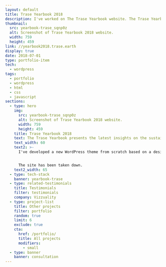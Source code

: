 ```yaml
---
layout: default
title: Trase Yearbook 2018
description: I've worked on The Trase Yearbook website. The Trase Yearbook presents the latest insights on the sustainability of global agricultural commodity supply chains.
thumbnail:
  src: yearbook-trase_sqnp0z
  alt: Screenshot of Trase Yearbook 2018 website.
  width: 759
  height: 459
link: //yearbook2018.trase.earth
display: true
date: 2018-07-01
type: portfolio-item
tech:
  - wordpress
tags:
  - portfolio
  - wordpress
  - html
  - css
  - javascript
sections:
  - type: hero
    img:
      src: yearbook-trase_sqnp0z
      alt: Screenshot of Trase Yearbook 2018 website.
      width: 759
      height: 459
    title: Trase Yearbook 2018
    text: The Trase Yearbook presents the latest insights on the sustainability of global agricultural commodity supply chains associated with tropical deforestation.
    text_width: 60
    text2: >-
      I've developed a new WordPress theme from scratch based on a design.


      The site has been taken down.
    text2_width: 65
  - type: tech-stack
    banner: yearbook-trase
  - type: related-testimonials
    title: Testimonials
    filter: testimonials
    company: Vizzuality
  - type: project-list
    title: Other projects
    filter: portfolio
    random: true
    limit: 6
    exclude: true
    cta:
      href: /portfolio/
      title: All projects
      modifiers:
        - small
  - type: banner
    banner: consultation
---
```

